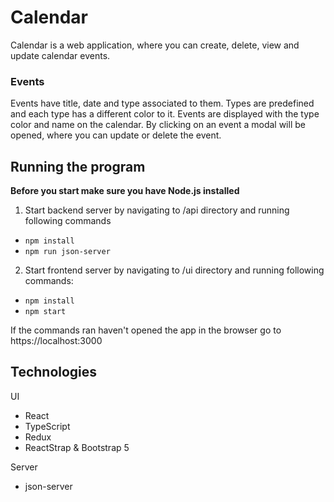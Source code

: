 # Calendar

Calendar is a web application, where you can create, delete, view and update calendar events. 

### Events
Events have title, date and type associated to them. 
Types are predefined and each type has a different color to it. Events are displayed with the type color and name on the calendar.
By clicking on an event a modal will be opened, where you can update or delete the event.

## Running the program

**Before you start make sure you have Node.js installed**

1. Start backend server by navigating to /api directory and running following commands

- `npm install`
- `npm run json-server`

2. Start frontend server by navigating to /ui directory and running following commands:

- `npm install`
- `npm start`

If the commands ran haven't opened the app in the browser go to https://localhost:3000

## Technologies

UI

- React
- TypeScript
- Redux
- ReactStrap & Bootstrap 5

Server

- json-server
